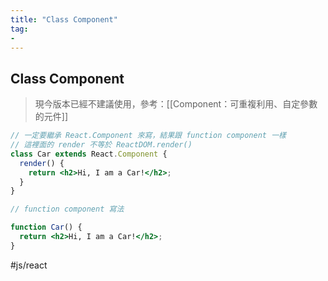 ```yaml
---
title: "Class Component"
tag: 
- 
---
```

## Class Component
>現今版本已經不建議使用，參考：[[Component：可重複利用、自定參數的元件]]
```jsx
// 一定要繼承 React.Component 來寫，結果跟 function component 一樣
// 這裡面的 render 不等於 ReactDOM.render()
class Car extends React.Component {
  render() {
    return <h2>Hi, I am a Car!</h2>;
  }
}

// function component 寫法

function Car() {
  return <h2>Hi, I am a Car!</h2>;
}
```
#js/react